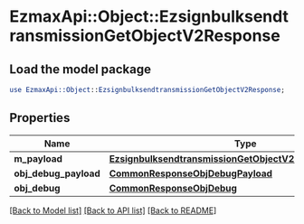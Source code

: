 # EzmaxApi::Object::EzsignbulksendtransmissionGetObjectV2Response

## Load the model package
```perl
use EzmaxApi::Object::EzsignbulksendtransmissionGetObjectV2Response;
```

## Properties
Name | Type | Description | Notes
------------ | ------------- | ------------- | -------------
**m_payload** | [**EzsignbulksendtransmissionGetObjectV2ResponseMPayload**](EzsignbulksendtransmissionGetObjectV2ResponseMPayload.md) |  | 
**obj_debug_payload** | [**CommonResponseObjDebugPayload**](CommonResponseObjDebugPayload.md) |  | [optional] 
**obj_debug** | [**CommonResponseObjDebug**](CommonResponseObjDebug.md) |  | [optional] 

[[Back to Model list]](../README.md#documentation-for-models) [[Back to API list]](../README.md#documentation-for-api-endpoints) [[Back to README]](../README.md)


